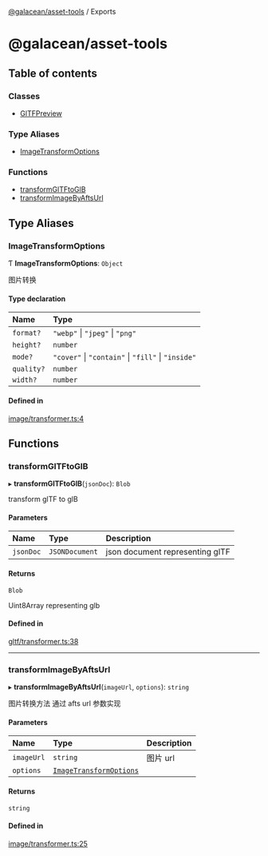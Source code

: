 [@galacean/asset-tools](README.md) / Exports

# @galacean/asset-tools

## Table of contents

### Classes

- [GlTFPreview](classes/GlTFPreview.md)

### Type Aliases

- [ImageTransformOptions](modules.md#imagetransformoptions)

### Functions

- [transformGlTFtoGlB](modules.md#transformgltftoglb)
- [transformImageByAftsUrl](modules.md#transformimagebyaftsurl)

## Type Aliases

### ImageTransformOptions

Ƭ **ImageTransformOptions**: `Object`

图片转换

#### Type declaration

| Name | Type |
| :------ | :------ |
| `format?` | ``"webp"`` \| ``"jpeg"`` \| ``"png"`` |
| `height?` | `number` |
| `mode?` | ``"cover"`` \| ``"contain"`` \| ``"fill"`` \| ``"inside"`` |
| `quality?` | `number` |
| `width?` | `number` |

#### Defined in

[image/transformer.ts:4](https://github.com/ant-galaxy/antg-asset-tools/blob/b12745a/src/image/transformer.ts#L4)

## Functions

### transformGlTFtoGlB

▸ **transformGlTFtoGlB**(`jsonDoc`): `Blob`

transform glTF to glB

#### Parameters

| Name | Type | Description |
| :------ | :------ | :------ |
| `jsonDoc` | `JSONDocument` | json document representing glTF |

#### Returns

`Blob`

Uint8Array representing glb

#### Defined in

[gltf/transformer.ts:38](https://github.com/ant-galaxy/antg-asset-tools/blob/b12745a/src/gltf/transformer.ts#L38)

___

### transformImageByAftsUrl

▸ **transformImageByAftsUrl**(`imageUrl`, `options`): `string`

图片转换方法
通过 afts url 参数实现

#### Parameters

| Name | Type | Description |
| :------ | :------ | :------ |
| `imageUrl` | `string` | 图片 url |
| `options` | [`ImageTransformOptions`](modules.md#imagetransformoptions) |  |

#### Returns

`string`

#### Defined in

[image/transformer.ts:25](https://github.com/ant-galaxy/antg-asset-tools/blob/b12745a/src/image/transformer.ts#L25)
